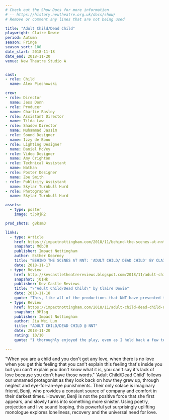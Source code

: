 ```yaml
---
# Check out the Show Docs for more information 
# -- https://history.newtheatre.org.uk/docs/show/
# Remove or comment any lines that are not being used 

title: "Adult Child/Dead Child"
playwright: Claire Dowie
period: Autumn
season: Fringe
season_sort: 100
date_start: 2018-11-18
date_end: 2018-11-20
venue: New Theatre Studio A


cast:
- role: Child
  name: Alex Piechowski

crew:
- role: Director
  name: Jess Donn
- role: Producer
  name: Charlie Basley
- role: Assistant Director
  name: Tilda Law
- role: Shadow Director
  name: Muhammad Jassim
- role: Sound Designer
  name: Izzy de Bono
- role: Lighting Designer
  name: Daniel McVey
- role: Video Designer
  name: Amy Crighton
- role: Technical Assistant
  name: Nathan
- role: Poster Designer
  name: Zoe Smith
- role: Publicity Assistant
  name: Skylar Turnbull Hurd
- role: Photographer
  name: Skylar Turnbull Hurd

assets:
  - type: poster
    image: tJpRjR2

prod_shots: g8ksm3

links:
  - type: Article
    href: https://impactnottingham.com/2018/11/behind-the-scenes-at-nnt-adult-child-dead-child-by-claire-dowie/
    snapshot: M6bJ8
    publisher: Impact Nottingham
    author: Esther Kearney
    title: "BEHIND THE SCENES AT NNT: 'ADULT CHILD/ DEAD CHILD' BY CLAIRE DOWIE"
    date: 2018-11-17
  - type: Review
    href: http://kevcastletheatrereviews.blogspot.com/2018/11/adult-childdead-child-by-claire-dowie.html
    snapshot: jO1Hk
    publisher: Kev Castle Reviews
    title: "\"Adult Child/Dead Child\" by Claire Dowie"
    date: 2018-11-18
    quote: "This, like all of the productions that NNT have presented this season, has been thought-provoking, which is a brilliant for local theatre."
  - type: Review
    href: https://impactnottingham.com/2018/11/adult-child-dead-child-nnt/
    snapshot: 9MIsg
    publisher: Impact Nottingham
    author: Jia Wei Lum
    title: "ADULT CHILD/DEAD CHILD @ NNT"
    date: 2018-11-20
    rating: 10/10
    quote: "I thoroughly enjoyed the play, even as I held back a few tears, and would sincerely recommend it as essential viewing; it is an important artistic achievement, an ode to victims of trauma and a provocative reflection on our collective failure as a society to show more love and kindness."

---
```


"When you are a child and you don't get any love, when there is no love when you get this feeling that you can't explain this feeling that's inside you but you can't explain you don't know what it is, you can't say it's lack of love because you don't have those words." 'Adult Child/Dead Child' follows our unnamed protagonist as they look back on how they grew up, through neglect and eye-for-an-eye punishments. Their only solace is imaginary friend, Benji, who provides a constant source of company and comfort in their darkest times. However, Benji is not the positive force that she first appears, and slowly turns into something more sinister. Using poetry, projection and live sound looping, this powerful yet surprisingly uplifting monologue explores loneliness, recovery and the universal need for love.
